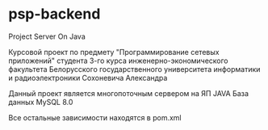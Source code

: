# psp-backend
Project Server On Java

Курсовой проект по предмету "Программирование сетевых приложений"
студента 3-го курса 
инженерно-экономического факультета
Белорусского государственного университета информатики и радиоэлектроники
Сохоневича Александра

Данный проект является многопоточным сервером на ЯП JAVA
База данных MySQL 8.0

Все остальные зависимости находятся в pom.xml
